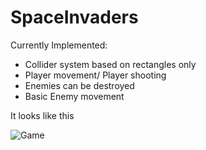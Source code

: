 # SpaceInvaders

Currently Implemented:

- Collider system based on rectangles only
- Player movement/ Player shooting
- Enemies can be destroyed
- Basic Enemy movement

It looks like this

![Game](SpaceInvaders/Assets/Screenshot.gif)
